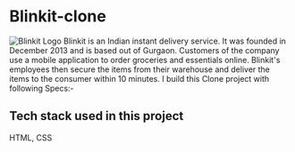 # Blinkit-clone
![Blinkit Logo](https://upload.wikimedia.org/wikipedia/commons/thumb/2/2a/Blinkit-yellow-rounded.svg/160px-Blinkit-yellow-rounded.svg.png)
Blinkit is an Indian instant delivery service. It was founded in December 2013 and is based out of Gurgaon. Customers of the company use a mobile application to order groceries and essentials online. Blinkit's employees then secure the items from their warehouse and deliver the items to the consumer within 10 minutes.
I build this Clone project with following Specs:-

## Tech stack used in this project
HTML, CSS

